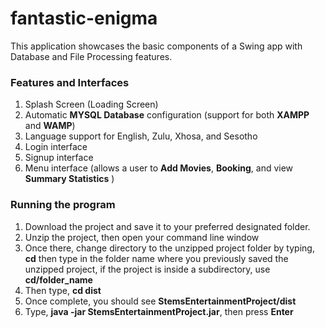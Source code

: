 # fantastic-enigma
This application showcases the basic components of a Swing app with Database and File Processing features.

<h3><b>Features and Interfaces</b></h3>

<ol>
  <li> Splash Screen (Loading Screen) </li>
  <li> Automatic <b>MYSQL Database</b> configuration (support for both <b>XAMPP</b> and <b>WAMP</b>)</li>
  <li> Language support for English, Zulu, Xhosa, and Sesotho </li>
  <li> Login interface </li>
  <li> Signup interface </li>
  <li> Menu interface (allows a user to <b>Add Movies</b>, <b>Booking</b>, and view <b>Summary Statistics</b> )</li>
</ol>

<h3><b>Running the program</b></h3>

<ol>
  <li> Download the project and save it to your preferred designated folder.</li>
  <li> Unzip the project, then open your command line window </li>
  <li> Once there, change directory to the unzipped project folder by typing, <b>cd</b> then type in 
    the folder name where you previously saved the unzipped project, if      
       the project is inside a subdirectory, use <b>cd/folder_name</b></li>
  <li> Then type, <b>cd dist</b></li>
  <li> Once complete, you should see <b>StemsEntertainmentProject/dist</b></li>
  <li> Type, <b>java -jar StemsEntertainmentProject.jar</b>, then press <b>Enter</b>
 
